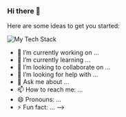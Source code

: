 ### Hi there 👋

Here are some ideas to get you started:

 <img src="https://github-readme-tech-stack.vercel.app/api/cards?lineCount=1" alt="My Tech Stack" />

- 🔭 I’m currently working on ...
- 🌱 I’m currently learning ...
- 👯 I’m looking to collaborate on ...
- 🤔 I’m looking for help with ...
- 💬 Ask me about ...
- 📫 How to reach me: ...
- 😄 Pronouns: ...
- ⚡ Fun fact: ...
-->
